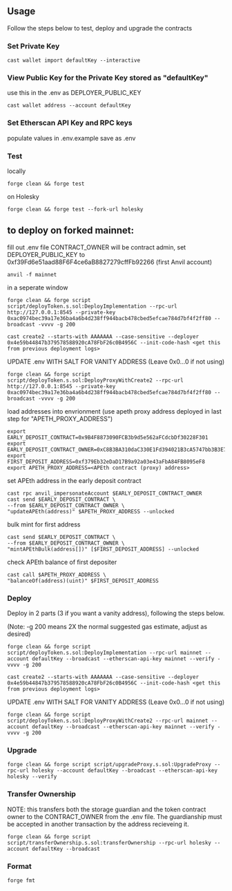 

## Usage

Follow the steps below to test, deploy and upgrade the contracts

### Set Private Key

```shell
cast wallet import defaultKey --interactive
```

### View Public Key for the Private Key stored as "defaultKey"

use this in the .env as DEPLOYER_PUBLIC_KEY
```shell
cast wallet address --account defaultKey
```

### Set Etherscan API Key and RPC keys

populate values in .env.example save as .env 


### Test
locally
```shell
forge clean && forge test 
```
on Holesky
```shell
forge clean && forge test --fork-url holesky
```

## to deploy on forked mainnet:
fill out .env file CONTRACT_OWNER will be contract admin, set DEPLOYER_PUBLIC_KEY to 0xf39Fd6e51aad88F6F4ce6aB8827279cffFb92266 (first Anvil account)
```shell
anvil -f mainnet
```
in a seperate window
```shell
forge clean && forge script script/deployToken.s.sol:DeployImplementation --rpc-url http://127.0.0.1:8545 --private-key 0xac0974bec39a17e36ba4a6b4d238ff944bacb478cbed5efcae784d7bf4f2ff80 --broadcast -vvvv -g 200
```

```shell
cast create2 --starts-with AAAAAAA --case-sensitive --deployer 0x4e59b44847b379578588920cA78FbF26c0B4956C --init-code-hash <get this from previous deployment logs>
```

UPDATE .env WITH SALT FOR VANITY ADDRESS (Leave 0x0...0 if not using)
```shell
forge clean && forge script script/deployToken.s.sol:DeployProxyWithCreate2 --rpc-url http://127.0.0.1:8545 --private-key 0xac0974bec39a17e36ba4a6b4d238ff944bacb478cbed5efcae784d7bf4f2ff80 --broadcast -vvvv -g 200
```
load addresses into envrionment (use apeth proxy address deployed in last step for "APETH_PROXY_ADDRESS")
```shell
export EARLY_DEPOSIT_CONTRACT=0x9B4F8873090FCB3b9d5e562aFCdcbDf30228F301
export EARLY_DEPOSIT_CONTRACT_OWNER=0xC8B3BA310daC330E1Fd394021B3cA5747bb3B3E7
export FIRST_DEPOSIT_ADDRESS=0xf379Eb32eDaD17B9a92a03e43aFbA84FB8095eF8
export APETH_PROXY_ADDRESS=<APEth contract (proxy) address>
```
set APEth address in the early deposit contract
```shell
cast rpc anvil_impersonateAccount $EARLY_DEPOSIT_CONTRACT_OWNER
cast send $EARLY_DEPOSIT_CONTRACT \
--from $EARLY_DEPOSIT_CONTRACT_OWNER \
"updateAPEth(address)" $APETH_PROXY_ADDRESS --unlocked
```
bulk mint for first address
```shell
cast send $EARLY_DEPOSIT_CONTRACT \
--from $EARLY_DEPOSIT_CONTRACT_OWNER \
"mintAPEthBulk(address[])" [$FIRST_DEPOSIT_ADDRESS] --unlocked
```
check APEth balance of first depositer
```shell
cast call $APETH_PROXY_ADDRESS \
"balanceOf(address)(uint)" $FIRST_DEPOSIT_ADDRESS
```


### Deploy
Deploy in 2 parts (3 if you want a vanity address), following the steps below. 

(Note: -g 200 means 2X the normal suggested gas estimate, adjust as desired)

```shell
forge clean && forge script script/deployToken.s.sol:DeployImplementation --rpc-url mainnet --account defaultKey --broadcast --etherscan-api-key mainnet --verify -vvvv -g 200
```

```shell
cast create2 --starts-with AAAAAAA --case-sensitive --deployer 0x4e59b44847b379578588920cA78FbF26c0B4956C --init-code-hash <get this from previous deployment logs>
```

UPDATE .env WITH SALT FOR VANITY ADDRESS (Leave 0x0...0 if not using)
```shell
forge clean && forge script script/deployToken.s.sol:DeployProxyWithCreate2 --rpc-url mainnet --account defaultKey --broadcast --etherscan-api-key mainnet --verify -vvvv -g 200
```

### Upgrade

```shell
forge clean && forge script script/upgradeProxy.s.sol:UpgradeProxy --rpc-url holesky --account defaultKey --broadcast --etherscan-api-key holesky --verify
```

### Transfer Ownership
NOTE: this transfers both the storage guardian and the token contract owner to the CONTRACT_OWNER from the .env file. The guardianship must be accepted in another transaction by the address recieveing it.

```shell
forge clean && forge script script/transferOwnership.s.sol:transferOwnership --rpc-url holesky --account defaultKey --broadcast
```

### Format

```shell
forge fmt
```

